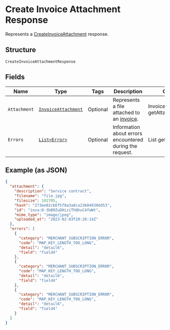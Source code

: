 
# Create Invoice Attachment Response

Represents a [CreateInvoiceAttachment](../../doc/api/invoices.md#create-invoice-attachment) response.

## Structure

`CreateInvoiceAttachmentResponse`

## Fields

| Name | Type | Tags | Description | Getter |
|  --- | --- | --- | --- | --- |
| `Attachment` | [`InvoiceAttachment`](../../doc/models/invoice-attachment.md) | Optional | Represents a file attached to an [invoice](../../doc/models/invoice.md). | InvoiceAttachment getAttachment() |
| `Errors` | [`List<Error>`](../../doc/models/error.md) | Optional | Information about errors encountered during the request. | List<Error> getErrors() |

## Example (as JSON)

```json
{
  "attachment": {
    "description": "Service contract",
    "filename": "file.jpg",
    "filesize": 102705,
    "hash": "273ee02cb6f5f8a3a8ca23604930dd53",
    "id": "inva:0-3bB9ZuDHiziThQhuC4fwWt",
    "mime_type": "image/jpeg",
    "uploaded_at": "2023-02-03T20:28:14Z"
  },
  "errors": [
    {
      "category": "MERCHANT_SUBSCRIPTION_ERROR",
      "code": "MAP_KEY_LENGTH_TOO_LONG",
      "detail": "detail6",
      "field": "field4"
    },
    {
      "category": "MERCHANT_SUBSCRIPTION_ERROR",
      "code": "MAP_KEY_LENGTH_TOO_LONG",
      "detail": "detail6",
      "field": "field4"
    },
    {
      "category": "MERCHANT_SUBSCRIPTION_ERROR",
      "code": "MAP_KEY_LENGTH_TOO_LONG",
      "detail": "detail6",
      "field": "field4"
    }
  ]
}
```

